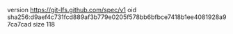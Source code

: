 version https://git-lfs.github.com/spec/v1
oid sha256:d9aef4c731fcd889af3b779e0205f578bb6bfbce7418b1ee4081928a97ca7cad
size 118
